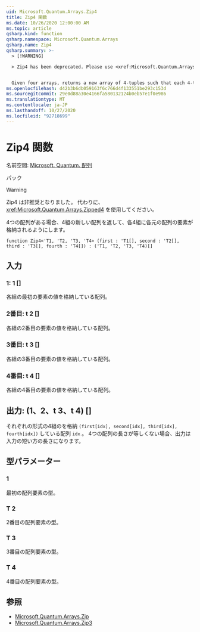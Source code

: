 ```yaml
---
uid: Microsoft.Quantum.Arrays.Zip4
title: Zip4 関数
ms.date: 10/26/2020 12:00:00 AM
ms.topic: article
qsharp.kind: function
qsharp.namespace: Microsoft.Quantum.Arrays
qsharp.name: Zip4
qsharp.summary: >-
  > [!WARNING]

  > Zip4 has been deprecated. Please use <xref:Microsoft.Quantum.Arrays.Zipped4> instead.


  Given four arrays, returns a new array of 4-tuples such that each 4-tuple contains an element from each original array.
ms.openlocfilehash: d42b3b6db059163f6c766d4f133551be293c153d
ms.sourcegitcommit: 29e0d88a30e4166fa580132124b0eb57e1f0e986
ms.translationtype: MT
ms.contentlocale: ja-JP
ms.lasthandoff: 10/27/2020
ms.locfileid: "92718699"
---
```

# <a name="zip4-function"></a>Zip4 関数

名前空間: [Microsoft. Quantum. 配列](xref:Microsoft.Quantum.Arrays)

パック [](https://nuget.org/packages/)


> [!WARNING]
> Zip4 は非推奨となりました。 代わりに、<xref:Microsoft.Quantum.Arrays.Zipped4> を使用してください。

4つの配列がある場合、4組の新しい配列を返して、各4組に各元の配列の要素が格納されるようにします。

```qsharp
function Zip4<'T1, 'T2, 'T3, 'T4> (first : 'T1[], second : 'T2[], third : 'T3[], fourth : 'T4[]) : ('T1, 'T2, 'T3, 'T4)[]
```


## <a name="input"></a>入力

### <a name="first--t1"></a>1: 1 []

各組の最初の要素の値を格納している配列。


### <a name="second--t2"></a>2番目: t 2 []

各組の2番目の要素の値を格納している配列。


### <a name="third--t3"></a>3番目: t 3 []

各組の3番目の要素の値を格納している配列。


### <a name="fourth--t4"></a>4番目: t 4 []

各組の4番目の要素の値を格納している配列。



## <a name="output--t1t2t3t4"></a>出力: (1、2、t 3、t 4) []

それぞれの形式の4組のを格納 `(first[idx], second[idx], third[idx], fourth[idx])` している配列 `idx` 。 4つの配列の長さが等しくない場合、出力は入力の短い方の長さになります。

## <a name="type-parameters"></a>型パラメーター

### <a name="t1"></a>1

最初の配列要素の型。
### <a name="t2"></a>T 2

2番目の配列要素の型。
### <a name="t3"></a>T 3

3番目の配列要素の型。
### <a name="t4"></a>T 4

4番目の配列要素の型。

## <a name="see-also"></a>参照

- [Microsoft.Quantum.Arrays.Zip](xref:Microsoft.Quantum.Arrays.Zip)
- [Microsoft.Quantum.Arrays.Zip3](xref:Microsoft.Quantum.Arrays.Zip3)